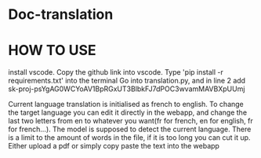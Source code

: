 # Doc-translation

# HOW TO USE
install vscode. Copy the github link into vscode. Type 'pip install -r requirements.txt' into the terminal
Go into translation.py, and in line 2 add sk-proj-psYgAG0WCYoAV1BpRGxUT3BlbkFJ7dPOC3wvamMAVBXpUUmj


Current language translation is initialised as french to english. To change the target language you can edit it directly in the webapp, and change the last two letters from en to whatever you want(fr for french, en for english, fr for french...). The model is supposed to detect the current language. There is a limit to the amount of words in the file, if it is too long you can cut it up. Either upload a pdf or simply copy paste the text into the webapp
